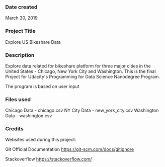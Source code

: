 ### Date created
March 30, 2019

### Project Title
Explore US Bikeshare Data

### Description
Explore data related for bikeshare platform for three major cities in the United States - Chicago, New York City and Washington. This is the final Project for Udacity's Programming for Data Science Nanodegree Program.

The program is based on user input

### Files used
Chicago Data - chicago.csv
NY City Data - new_york_city.csv
Washington Data - washington.csv


### Credits
Websites used during this project:

Git Official Documentation
https://git-scm.com/docs/gitignore


Stackoverflow
https://stackoverflow.com/
